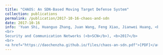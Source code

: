 ```yaml
---
title: "CHAOS: An SDN-Based Moving Target Defense System"
collection: publications
permalink: /publication/2017-10-16-chaos-and-sdn
date: 2017-10-16
info: 'Yuan Shi, Huanguo Zhang, Juan Wang, Feng Xiao, Jianwei Huang, <b>Daochen Zha</b>, Hongxin Hu, Fei Yan, and Bo Zhao
<br>
Security and Communication Networks (<b>SCN</b>), <b>2017</b>
<br>
<a href="https://daochenzha.github.io/files/chaos-an-sdn.pdf">[PDF]</a>'
---
```

